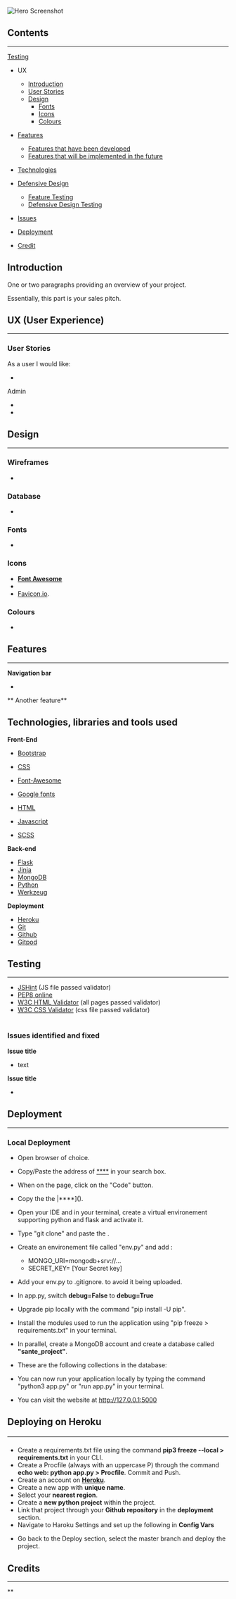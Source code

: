 
![Hero Screenshot](static/img/.png)

## Contents ##
---

[Testing](documents/testing.md)

* UX
    * [Introduction](#introduction)
    * [User Stories](#user-stories)
    * [Design](#design)
        * [Fonts](#fonts)
        * [Icons](#icons)
        * [Colours](#colours)

* [Features](#features)
    * [Features that have been developed](#developed)
    * [Features that will be implemented in the future](#implemented)
* [Technologies](#technologies)
* [Defensive Design](#defensive)
    * [Feature Testing](#ftest)
    * [Defensive Design Testing](#dtest)
* [Issues](#issues)
* [Deployment](#deployment)
* [Credit](#credits)

<a name="introduction"></a>
## Introduction ##

One or two paragraphs providing an overview of your project.

Essentially, this part is your sales pitch.



## UX (User Experience) ##
---

<a name="user-stories"></a>
### User Stories ### 

As a user I would like:

* 



Admin

* 





* 

<a name="design"></a>

## Design  ##
---
<a name="wireframes"></a>

### Wireframes ###


* 

<a name="database"></a>

### Database ###
*

<a name="fonts"></a>

### Fonts ###

* 

<a name="icons"></a>

### Icons ###

*  [**Font Awesome**](https://fontawesome.com/)
* 
* [Favicon.io](https://favicon.io/).

<a name="colours"></a>

### Colours ###

*




<a name="features"></a>
## Features ## 
---


**Navigation bar**

* 

** Another feature**



<a name="technologies"></a>

## Technologies, libraries and tools used ##

**Front-End**
* [Bootstrap](https://bootstrap4.com/)
* [CSS](https://developer.mozilla.org/en-US/docs/Web/CSS)
* [Font-Awesome](https://fontawesome.com/)
* [Google fonts](https://fonts.google.com/)

* [HTML](https://developer.mozilla.org/en-US/docs/Web/HTML)
* [Javascript](https://www.javascript.com/)

* [SCSS](https://sass-lang.com/)

**Back-end**
* [Flask](https://flask.palletsprojects.com/en/1.1.x/)
* [Jinja](https://jinja.palletsprojects.com/en/2.11.x/)
* [MongoDB](https://www.mongodb.com/1)
* [Python](https://www.python.org/)
* [Werkzeug](https://werkzeug.palletsprojects.com/en/1.0.x/)

**Deployment**
* [Heroku](https://dashboard.heroku.com/)
* [Git](https://git-scm.com/)
* [Github](https://github.com/)
* [Gitpod](https://gitpod.io/)


## Testing ##
---

* [JSHint](https://jshint.com/) (JS file passed validator)
* [PEP8 online](http://pep8online.com/)
* [W3C HTML Validator](https://validator.w3.org/) (all pages passed validator)
* [W3C CSS Validator](https://jigsaw.w3.org/css-validator/) (css file passed validator)
\
\
<a name="issues"></a>
### Issues identified and fixed ###


**Issue title**

* text

**Issue title**

* 



## Deployment ##
---

### Local Deployment ###

* Open browser of choice.
* Copy/Paste the address of [****]() in your search box.
* When on the page, click on the "Code" button.
* Copy the the |****]().
* Open your IDE and in your terminal, create a virtual environement supporting python and flask and activate it.
* Type "git clone" and paste the []().
* Create an environement file called "env.py" and add :
    - MONGO_URI=mongodb+srv://...
    - SECRET_KEY= [Your Secret key]
* Add your env.py to .gitignore. to avoid it being uploaded.
* In app.py, switch **debug=False** to **debug=True**
* Upgrade pip locally with the command "pip install -U pip".
* Install the modules used to run the application using "pip freeze > requirements.txt" in your terminal.
* In parallel, create a MongoDB account and create a database called **"sante_project"**.
* These are the following collections in the database:




* You can now run your application locally by typing the command "python3 app.py" or "run app.py" in your terminal.
* You can visit the website at http://127.0.0.1:5000

## Deploying on Heroku<hr>

- Create a requirements.txt file using the command **pip3 freeze --local > requirements.txt** in your CLI.
- Create a Procfile (always with an uppercase P) through the command **echo web: python app.py > Procfile**. Commit and Push.
- Create an account on [**Heroku**](https://www.heroku.com/home).
- Create a new app with **unique name**.
- Select your **nearest region**.
- Create a **new python project** within the project.
- Link that project through your **Github repository** in the **deployment** section.
- Navigate to Haroku Settings and set up the following in **Config Vars**





* Go back to the Deploy section, select the master branch and deploy the project. 


<a name="credits"></a>
## Credits ##
---

**




